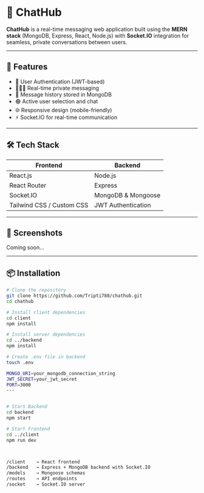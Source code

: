 # 💬 ChatHub

**ChatHub** is a real-time messaging web application built using the **MERN stack** (MongoDB, Express, React, Node.js) with **Socket.IO** integration for seamless, private conversations between users.

---

## 🚀 Features

- 🔐 User Authentication (JWT-based)
- 🧑‍🤝‍🧑 Real-time private messaging
- 📩 Message history stored in MongoDB
- 🟢 Active user selection and chat
- 🌐 Responsive design (mobile-friendly)
- ⚡ Socket.IO for real-time communication

---

## 🛠️ Tech Stack

| Frontend | Backend |
|----------|---------|
| React.js | Node.js |
| React Router | Express |
| Socket.IO | MongoDB & Mongoose |
| Tailwind CSS / Custom CSS | JWT Authentication |

---

## 📸 Screenshots

Coming soon...

---

## 📦 Installation

```bash
# Clone the repository
git clone https://github.com/Tripti788/chathub.git
cd chathub

# Install client dependencies
cd client
npm install

# Install server dependencies
cd ../backend
npm install

# Create .env file in backend
touch .env

MONGO_URI=your_mongodb_connection_string
JWT_SECRET=your_jwt_secret
PORT=3000
---


# Start Backend
cd backend
npm start

# Start Frontend
cd ../client
npm run dev



/client    → React frontend
/backend   → Express + MongoDB backend with Socket.IO
/models    → Mongoose schemas
/routes    → API endpoints
/socket    → Socket.IO server

